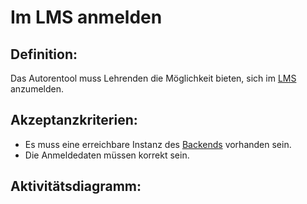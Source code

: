 # Im LMS anmelden

## Definition:

Das Autorentool muss Lehrenden die Möglichkeit bieten, sich im [LMS](Learning-Management-System-GE.md) anzumelden.

## Akzeptanzkriterien:

- Es muss eine erreichbare Instanz des [Backends](Backend-GE.md) vorhanden sein.
- Die Anmeldedaten müssen korrekt sein.

## Aktivitätsdiagramm:


